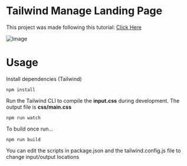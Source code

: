 # Tailwind Manage Landing Page

This project was made following this tutorial: <a href="https://www.youtube.com/watch?v=dFgzHOX84xQ&ab_channel=TraversyMedia" target="_blank">Click Here</a>

![Image](https://user-images.githubusercontent.com/61896414/184391558-14643188-521c-4dd8-98e9-80633a46ab99.png)

# Usage

Install dependencies (Tailwind)

```
npm install
```

Run the Tailwind CLI to compile the **input.css** during development. The output file is **css/main.css**

```
npm run watch
```

To build once run...

```
npm run build
```

You can edit the scripts in package.json and the tailwind.config.js file to change input/output locations
